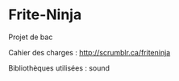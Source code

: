 # Frite-Ninja
Projet de bac

Cahier des charges : http://scrumblr.ca/friteninja

Bibliothèques utilisées : sound
